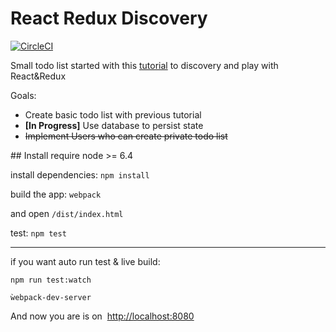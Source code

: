 React Redux Discovery
=========================

[![CircleCI](https://circleci.com/gh/BFoucher/react-redux-discovery.svg?style=shield)](https://circleci.com/gh/BFoucher/react-redux-discovery)

Small todo list started with this [tutorial](http://www.theodo.fr/blog/2016/03/getting-started-with-react-redux-and-immutable-a-test-driven-tutorial-part-1/) to discovery and play  with React&Redux

Goals:
 -  Create basic todo list with previous tutorial
 - **[In Progress]** Use database to persist state
 - ~~Implement Users who can create private todo list~~
 
 ## Install
 require node >= 6.4
 
 install dependencies: 
 `npm install`
 
 build the app:
 `webpack`
 
 and open `/dist/index.html`
 
 test: `npm test`
 
 ---
 if you want auto run test & live build:
 
 `npm run test:watch`
 
 `ẁebpack-dev-server`
 
 And now you are is on  [http://localhost:8080](http://localhost:8080)